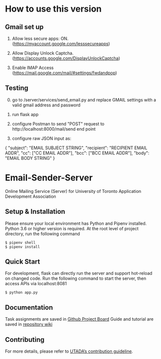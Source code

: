 # How to use this version

## Gmail set up

1. Allow less secure apps: ON. (https://myaccount.google.com/lesssecureapps)

2. Allow Display Unlock Captcha. (https://accounts.google.com/DisplayUnlockCaptcha)

3. Enable IMAP Access (https://mail.google.com/mail/#settings/fwdandpop)

## Testing

0. go to /server/services/send_email.py and replace GMAIL settings with a valid gmail address and password

1. run flask app

2. configure Postman to send "POST" request to http://localhost:8000/mail/send end point

3. configure raw JSON input as:

{
    "subject": "EMAIL SUBJECT STRING",
    "recipient": "RECIPIENT EMAIL ADDR",
    "cc": ["CC EMAIL ADDR"],
    "bcc": ["BCC EMAIL ADDR"],
    "body": "EMAIL BODY STRING"
}



# Email-Sender-Server
Online Mailing Service (Server) for University of Toronto Application Development Association

## Setup & Installation
Please ensure your local environment has Python and Pipenv installed. Python 3.6 or higher version is required.
At the root level of project directory, run the following command
```
$ pipenv shell
$ pipenv install
```

## Quick Start
For development, flask can directly run the server and support hot-reload on changed code. Run the following command to start the server, then access APIs via localhost:8081
```
$ python app.py
```

## Documentation
Task assignments are saved in [Github Project Board](https://github.com/orgs/UT-Applicataion-Development-Association/projects/1)
Guide and tutorial are saved in [repository wiki](https://github.com/UT-Applicataion-Development-Association/Email-Sender-Server/wiki)

## Contributing
For more details, please refer to [UTADA’s contribution guideline](https://github.com/UT-Applicataion-Development-Association/Contribution-Guidelines).
